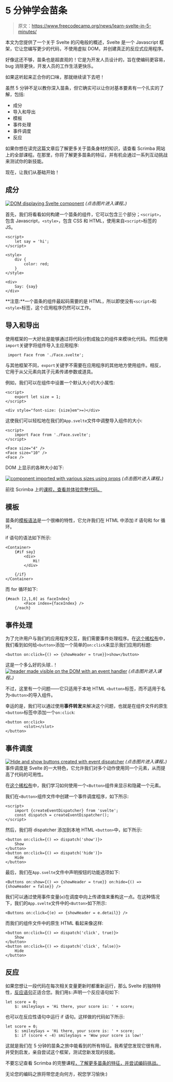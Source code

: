 # 5 分钟学会苗条

> 原文：<https://www.freecodecamp.org/news/learn-svelte-in-5-minutes/>

本文为您提供了一个关于 Svelte 的闪电般的概述，Svelte 是一个 Javascript 框架，它让您编写更少的代码，不使用虚拟 DOM，并创建真正的反应式应用程序。

好像这还不够，苗条也是超直观的！它是为开发人员设计的，旨在使编码更容易，bug 消除更快，开发人员的工作生活更快乐。

如果这听起来正合你的口味，那就继续读下去吧！

虽然 5 分钟不足以教你深入苗条，但它确实可以让你对基本要素有一个扎实的了解，包括:

*   成分
*   导入和导出
*   模板
*   事件处理
*   事件调度
*   反应

如果你想在读完这篇文章后了解更多关于苗条身材的知识，请查看 Scrimba 网站上的全部课程。在那里，你将了解更多苗条的特征，并有机会通过一系列互动挑战来测试你的新技能。

现在，让我们从基础开始！

## 成分

[![DOM displaying Svelte component](img/f1bd29ab136906668a1010ce65b21fd7.png)](https://scrimba.com/p/pG6X6UG/cNDg9yHB?utm_source=dev.to&utm_medium=referral&utm_campaign=glearnsvelte_5_minute_article) 
*(点击图片进入课程。)*

首先，我们将看看如何构建一个苗条的组件，它可以包含三个部分；`<script>`，包含 Javascript，`<style>`，包含 CSS 和 HTML，使用来自`<script>`标签的 JS。

```
<script>
    let say = 'hi';
</script>

<style>
    div {
        color: red;
    }
</style>

<div>
    Say: {say}
</div> 
```

**注意:**一个苗条的组件最起码需要的是 HTML，所以即使没有`<script>`和`<style>`标签，这个应用程序仍然可以工作。

## 导入和导出

使用框架的一大好处是能够通过将代码分割成独立的组件来模块化代码。然后使用`import`关键字将组件导入主应用程序:

```
 import Face from './Face.svelte'; 
```

与其他框架不同，`export`关键字不需要在应用程序的其他地方使用组件。相反，它用于从父元素向其子元素传递参数或道具。

例如，我们可以在组件中设置一个默认大小的大小属性:

```
<script>
    export let size = 1;
</script>

<div style="font-size: {size}em">=)</div> 
```

这使我们可以轻松地在我们的`App.svelte`文件中调整导入组件的大小:

```
<script>
    import Face from './Face.svelte';
</script>

<Face size="4" />
<Face size="10" />
<Face /> 
```

DOM 上显示的各种大小如下:

[![component imported with various sizes using props](img/be339e2f74174a2c05fab52b2667ee81.png)](https://scrimba.com/p/pG6X6UG/cbDNVncg?utm_source=dev.to&utm_medium=referral&utm_campaign=glearnsvelte_5_minute_article) 
*(点击图片进入课程。)*

前往 Scrimba 上的[课程，查看并体验完整代码。](https://scrimba.com/p/pG6X6UG/cbDNVncg?utm_source=dev.to&utm_medium=referral&utm_campaign=glearnsvelte_5_minute_article)

## 模板

苗条的[模板语法](https://scrimba.com/p/pG6X6UG/cMZrQds2?utm_source=dev.to&utm_medium=referral&utm_campaign=glearnsvelte_5_minute_article)是一个很棒的特性，它允许我们在 HTML 中添加 if 语句和 for 循环。

if 语句的语法如下所示:

```
<Container>
    {#if say}
        <div>
            Hi!
        </div>

    {/if}
</Container> 
```

而 for 循环如下:

```
{#each [2,1,0] as faceIndex}
        <Face index={faceIndex} />
    {/each} 
```

## 事件处理

为了允许用户与我们的应用程序交互，我们需要事件处理程序。在[这个稀松布](https://scrimba.com/p/pG6X6UG/caZ3J6U3?utm_source=dev.to&utm_medium=referral&utm_campaign=glearnsvelte_5_minute_article)中，我们看到如何给`<button>`添加一个简单的`on:click`来显示我们应用的标题:

```
<button on:click={() => {showHeader = true}}>show</button> 
```

这是一个多么好的头球..！
[![header made visible on the DOM with an event handler](img/4193fd9220e759c360d073937d2faa2d.png)](https://scrimba.com/p/pG6X6UG/caZ3J6U3?utm_source=dev.to&utm_medium=referral&utm_campaign=glearnsvelte_5_minute_article) 
*(点击图片进入课程。)*

不过，这里有一个问题——它只适用于本地 HTML `<button>`标签，而不适用于名为`<Button>`的导入组件。

幸运的是，我们可以通过使用**事件转发**来解决这个问题，也就是在组件文件的原生`<button>`标签中添加一个`on:click`:

```
<button on:click>
        <slot></slot>
</button> 
```

## 事件调度

[![Hide and show buttons created with event dispatcher](img/e7187bd6ae0efa4c06c411661124a43e.png)](https://scrimba.com/p/pG6X6UG/cD4bKDuD?utm_source=dev.to&utm_medium=referral&utm_campaign=glearnsvelte_5_minute_article) 
*(点击图片进入课程。)*
事件调度是 Svelte 的一大特色，它允许我们对多个动作使用同一个元素，从而提高了代码的可用性。

在[这个稀松布](https://scrimba.com/p/pG6X6UG/cD4bKDuD?utm_source=dev.to&utm_medium=referral&utm_campaign=glearnsvelte_5_minute_article)中，我们学习如何使用一个`<Button>`组件来显示和隐藏一个元素。

我们在`<Button>`组件文件中创建一个事件调度程序，如下所示:

```
<script>
    import {createEventDispatcher} from 'svelte';
    const dispatch = createEventDispatcher();    
</script> 
```

然后，我们将 dispatcher 添加到本地 HTML `<button>`中，如下所示:

```
<button on:click={() => dispatch('show')}>
    Show
</button>
<button on:click={() => dispatch('hide')}>
    Hide
</button> 
```

最后，我们在`App.svelte`文件中声明按钮的功能选项如下:

```
<Buttons on:show={() => {showHeader = true}} on:hide={() => {showHeader = false}} /> 
```

我们可以通过使用事件变量(`e`)在调度中向上传递值来重构这一点。在这种情况下，我们的`App.svelte`文件中的`<Button>`如下所示:

```
<Buttons on:click={(e) => {showHeader = e.detail}} /> 
```

而我们的组件文件中的原生 HTML 看起来像这样:

```
<button on:click={() => dispatch('click', true)}>
    Show
</button>
<button on:click={() => dispatch('click', false)}>
    Hide
</button> 
```

## 反应

如果您想让一段代码在每次相关变量更新时都重新运行，那么 Svelte 的独特特性，[反应语句](https://scrimba.com/p/pG6X6UG/caZ3yBAB?utm_source=dev.to&utm_medium=referral&utm_campaign=glearnsvelte_5_minute_article)正适合您。我们用`$:`声明一个反应语句如下:

```
let score = 0;
    $: smileySays = 'Hi there, your score is: ' + score; 
```

也可以在反应性语句中运行 if 语句。这样做的代码如下所示:

```
let score = 0;
    $: smileySays = 'Hi there, your score is: ' + score;
    $: if (score < -4) smileySays = 'Wow your score is low!' 
```

这就是我们在 5 分钟的苗条之旅中能看到的所有特征。我希望您发现它很有用，并受到启发，亲自尝试这个框架，测试您新发现的技能。

不要忘记查看 Scrimba 的完整课程[，了解更多苗条的特征，并尝试编码挑战。](https://scrimba.com/course/glearnsvelte?utm_source=dev.to&utm_medium=referral&utm_campaign=glearnsvelte_5_minute_article)

无论您的编码之旅将带您走向何方，祝您学习愉快:)